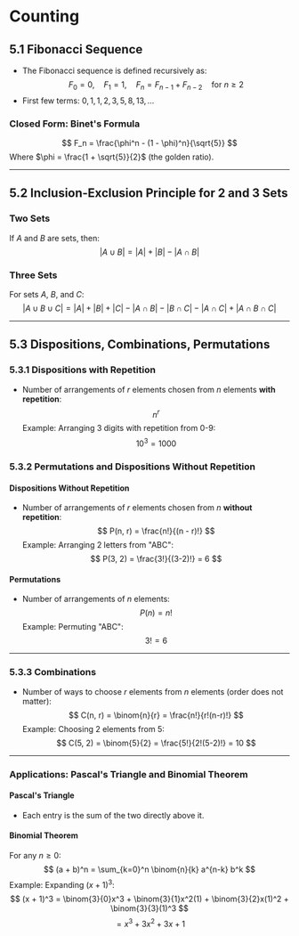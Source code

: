 # Counting

## 5.1 Fibonacci Sequence
- The Fibonacci sequence is defined recursively as:
$$
F_0 = 0, \quad F_1 = 1, \quad F_n = F_{n-1} + F_{n-2} \quad \text{for } n \geq 2
$$
- First few terms: $0, 1, 1, 2, 3, 5, 8, 13, \dots$

### Closed Form: Binet's Formula
$$
F_n = \frac{\phi^n - (1 - \phi)^n}{\sqrt{5}}
$$
Where $\phi = \frac{1 + \sqrt{5}}{2}$ (the golden ratio).

---

## 5.2 Inclusion-Exclusion Principle for 2 and 3 Sets
### Two Sets
If $A$ and $B$ are sets, then:
$$
|A \cup B| = |A| + |B| - |A \cap B|
$$

### Three Sets
For sets $A$, $B$, and $C$:
$$
|A \cup B \cup C| = |A| + |B| + |C| - |A \cap B| - |B \cap C| - |A \cap C| + |A \cap B \cap C|
$$

---

## 5.3 Dispositions, Combinations, Permutations

### 5.3.1 Dispositions with Repetition
- Number of arrangements of $r$ elements chosen from $n$ elements **with repetition**:
$$
n^r
$$
Example: Arranging 3 digits with repetition from 0-9:
$$
10^3 = 1000
$$

### 5.3.2 Permutations and Dispositions Without Repetition
#### Dispositions Without Repetition
- Number of arrangements of $r$ elements chosen from $n$ **without repetition**:
$$
P(n, r) = \frac{n!}{(n - r)!}
$$
Example: Arranging 2 letters from "ABC":
$$
P(3, 2) = \frac{3!}{(3-2)!} = 6
$$

#### Permutations
- Number of arrangements of $n$ elements:
$$
P(n) = n!
$$
Example: Permuting "ABC":
$$
3! = 6
$$

---

### 5.3.3 Combinations
- Number of ways to choose $r$ elements from $n$ elements (order does not matter):
$$
C(n, r) = \binom{n}{r} = \frac{n!}{r!(n-r)!}
$$
Example: Choosing 2 elements from 5:
$$
C(5, 2) = \binom{5}{2} = \frac{5!}{2!(5-2)!} = 10
$$

---

### Applications: Pascal's Triangle and Binomial Theorem
#### Pascal's Triangle
- Each entry is the sum of the two directly above it.

#### Binomial Theorem
For any $n \geq 0$:
$$
(a + b)^n = \sum_{k=0}^n \binom{n}{k} a^{n-k} b^k
$$
Example: Expanding $(x + 1)^3$:
$$
(x + 1)^3 = \binom{3}{0}x^3 + \binom{3}{1}x^2(1) + \binom{3}{2}x(1)^2 + \binom{3}{3}(1)^3
$$
$$
= x^3 + 3x^2 + 3x + 1
$$
